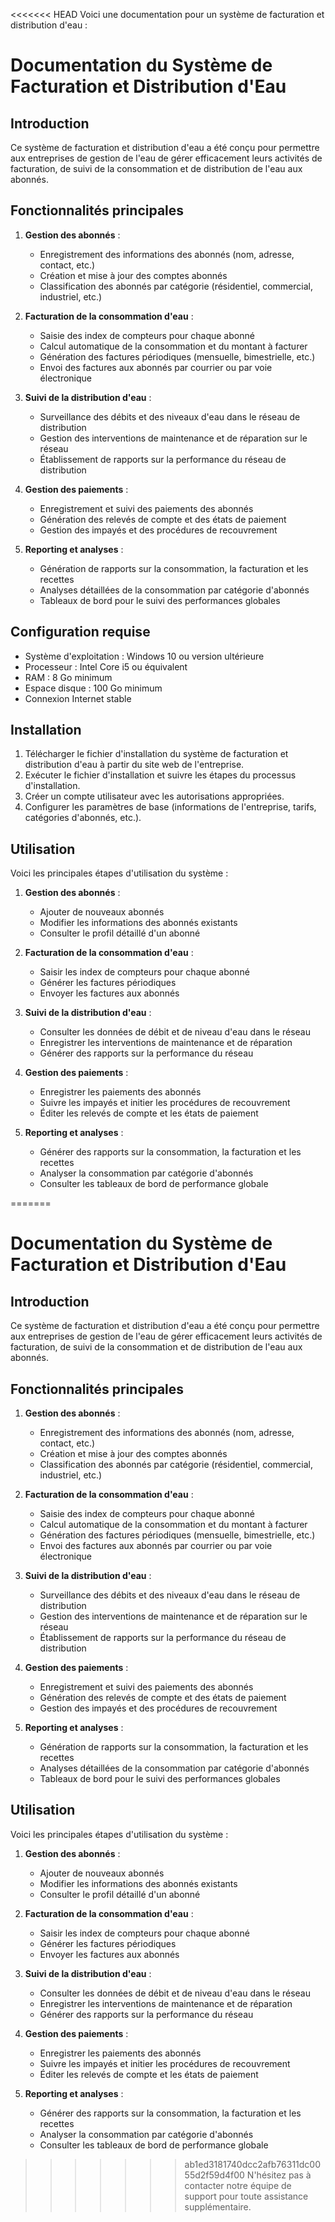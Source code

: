 <<<<<<< HEAD
Voici une documentation pour un système de facturation et distribution d'eau :

# Documentation du Système de Facturation et Distribution d'Eau

## Introduction
Ce système de facturation et distribution d'eau a été conçu pour permettre aux entreprises de gestion de l'eau de gérer efficacement leurs activités de facturation, de suivi de la consommation et de distribution de l'eau aux abonnés.

## Fonctionnalités principales

1. **Gestion des abonnés** :
   - Enregistrement des informations des abonnés (nom, adresse, contact, etc.)
   - Création et mise à jour des comptes abonnés
   - Classification des abonnés par catégorie (résidentiel, commercial, industriel, etc.)

2. **Facturation de la consommation d'eau** :
   - Saisie des index de compteurs pour chaque abonné
   - Calcul automatique de la consommation et du montant à facturer
   - Génération des factures périodiques (mensuelle, bimestrielle, etc.)
   - Envoi des factures aux abonnés par courrier ou par voie électronique

3. **Suivi de la distribution d'eau** :
   - Surveillance des débits et des niveaux d'eau dans le réseau de distribution
   - Gestion des interventions de maintenance et de réparation sur le réseau
   - Établissement de rapports sur la performance du réseau de distribution

4. **Gestion des paiements** :
   - Enregistrement et suivi des paiements des abonnés
   - Génération des relevés de compte et des états de paiement
   - Gestion des impayés et des procédures de recouvrement

5. **Reporting et analyses** :
   - Génération de rapports sur la consommation, la facturation et les recettes
   - Analyses détaillées de la consommation par catégorie d'abonnés
   - Tableaux de bord pour le suivi des performances globales

## Configuration requise

- Système d'exploitation : Windows 10 ou version ultérieure
- Processeur : Intel Core i5 ou équivalent
- RAM : 8 Go minimum
- Espace disque : 100 Go minimum
- Connexion Internet stable

## Installation

1. Télécharger le fichier d'installation du système de facturation et distribution d'eau à partir du site web de l'entreprise.
2. Exécuter le fichier d'installation et suivre les étapes du processus d'installation.
3. Créer un compte utilisateur avec les autorisations appropriées.
4. Configurer les paramètres de base (informations de l'entreprise, tarifs, catégories d'abonnés, etc.).

## Utilisation

Voici les principales étapes d'utilisation du système :

1. **Gestion des abonnés** :
   - Ajouter de nouveaux abonnés
   - Modifier les informations des abonnés existants
   - Consulter le profil détaillé d'un abonné

2. **Facturation de la consommation d'eau** :
   - Saisir les index de compteurs pour chaque abonné
   - Générer les factures périodiques
   - Envoyer les factures aux abonnés

3. **Suivi de la distribution d'eau** :
   - Consulter les données de débit et de niveau d'eau dans le réseau
   - Enregistrer les interventions de maintenance et de réparation
   - Générer des rapports sur la performance du réseau

4. **Gestion des paiements** :
   - Enregistrer les paiements des abonnés
   - Suivre les impayés et initier les procédures de recouvrement
   - Éditer les relevés de compte et les états de paiement

5. **Reporting et analyses** :
   - Générer des rapports sur la consommation, la facturation et les recettes
   - Analyser la consommation par catégorie d'abonnés
   - Consulter les tableaux de bord de performance globale

=======
# Documentation du Système de Facturation et Distribution d'Eau

## Introduction
Ce système de facturation et distribution d'eau a été conçu pour permettre aux entreprises de gestion de l'eau de gérer efficacement leurs activités de facturation, de suivi de la consommation et de distribution de l'eau aux abonnés.

## Fonctionnalités principales

1. **Gestion des abonnés** :
   - Enregistrement des informations des abonnés (nom, adresse, contact, etc.)
   - Création et mise à jour des comptes abonnés
   - Classification des abonnés par catégorie (résidentiel, commercial, industriel, etc.)

2. **Facturation de la consommation d'eau** :
   - Saisie des index de compteurs pour chaque abonné
   - Calcul automatique de la consommation et du montant à facturer
   - Génération des factures périodiques (mensuelle, bimestrielle, etc.)
   - Envoi des factures aux abonnés par courrier ou par voie électronique

3. **Suivi de la distribution d'eau** :
   - Surveillance des débits et des niveaux d'eau dans le réseau de distribution
   - Gestion des interventions de maintenance et de réparation sur le réseau
   - Établissement de rapports sur la performance du réseau de distribution

4. **Gestion des paiements** :
   - Enregistrement et suivi des paiements des abonnés
   - Génération des relevés de compte et des états de paiement
   - Gestion des impayés et des procédures de recouvrement

5. **Reporting et analyses** :
   - Génération de rapports sur la consommation, la facturation et les recettes
   - Analyses détaillées de la consommation par catégorie d'abonnés
   - Tableaux de bord pour le suivi des performances globales


## Utilisation

Voici les principales étapes d'utilisation du système :

1. **Gestion des abonnés** :
   - Ajouter de nouveaux abonnés
   - Modifier les informations des abonnés existants
   - Consulter le profil détaillé d'un abonné

2. **Facturation de la consommation d'eau** :
   - Saisir les index de compteurs pour chaque abonné
   - Générer les factures périodiques
   - Envoyer les factures aux abonnés

3. **Suivi de la distribution d'eau** :
   - Consulter les données de débit et de niveau d'eau dans le réseau
   - Enregistrer les interventions de maintenance et de réparation
   - Générer des rapports sur la performance du réseau

4. **Gestion des paiements** :
   - Enregistrer les paiements des abonnés
   - Suivre les impayés et initier les procédures de recouvrement
   - Éditer les relevés de compte et les états de paiement

5. **Reporting et analyses** :
   - Générer des rapports sur la consommation, la facturation et les recettes
   - Analyser la consommation par catégorie d'abonnés
   - Consulter les tableaux de bord de performance globale

>>>>>>> ab1ed3181740dcc2afb76311dc0055d2f59d4f00
N'hésitez pas à contacter notre équipe de support pour toute assistance supplémentaire.
